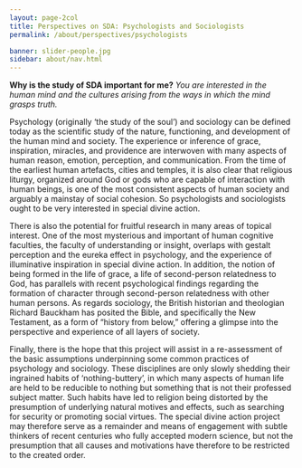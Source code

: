 ```yaml
---
layout: page-2col
title: Perspectives on SDA: Psychologists and Sociologists
permalink: /about/perspectives/psychologists

banner: slider-people.jpg
sidebar: about/nav.html
---
```

**Why is the study of SDA important for me?**
*You are interested in the human mind and the cultures arising from the ways in which the mind grasps truth.*

Psychology (originally ‘the study of the soul’) and sociology can be defined today as the scientific study of the nature, functioning, and development of the human mind and society. The experience or inference of grace, inspiration, miracles, and providence are interwoven with many aspects of human reason, emotion, perception, and communication. From the time of the earliest human artefacts, cities and temples, it is also clear that religious liturgy, organized around God or gods who are capable of interaction with human beings, is one of the most consistent aspects of human society and arguably a mainstay of social cohesion. So psychologists and sociologists ought to be very interested in special divine action.

There is also the potential for fruitful research in many areas of topical interest. One of the most mysterious and important of human cognitive faculties, the faculty of understanding or insight, overlaps with gestalt perception and the eureka effect in psychology, and the experience of illuminative inspiration in special divine action. In addition, the notion of being formed in the life of grace, a life of second-person relatedness to God, has parallels with recent psychological findings regarding the formation of character through second-person relatedness with other human persons. As regards sociology, the British historian and theologian Richard Bauckham has posited the Bible, and specifically the New Testament, as a form of “history from below,” offering a glimpse into the perspective and experience of all layers of society.

Finally, there is the hope that this project will assist in a re-assessment of the basic assumptions underpinning some common practices of psychology and sociology. These disciplines are only slowly shedding their ingrained habits of ‘nothing-buttery’, in which many aspects of human life are held to be reducible to nothing but something that is not their professed subject matter. Such habits have led to religion being distorted by the presumption of underlying natural motives and effects, such as searching for security or promoting social virtues. The special divine action project may therefore serve as a remainder and means of engagement with subtle thinkers of recent centuries who fully accepted modern science, but not the presumption that all causes and motivations have therefore to be restricted to the created order.
